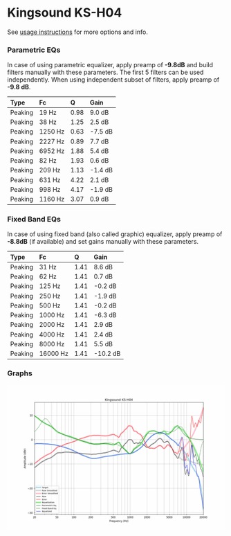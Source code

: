 # Kingsound KS-H04
See [usage instructions](https://github.com/jaakkopasanen/AutoEq#usage) for more options and info.

### Parametric EQs
In case of using parametric equalizer, apply preamp of **-9.8dB** and build filters manually
with these parameters. The first 5 filters can be used independently.
When using independent subset of filters, apply preamp of **-9.8 dB**.

| Type    | Fc      |    Q | Gain    |
|:--------|:--------|:-----|:--------|
| Peaking | 19 Hz   | 0.98 | 9.0 dB  |
| Peaking | 38 Hz   | 1.25 | 2.5 dB  |
| Peaking | 1250 Hz | 0.63 | -7.5 dB |
| Peaking | 2227 Hz | 0.89 | 7.7 dB  |
| Peaking | 6952 Hz | 1.88 | 5.4 dB  |
| Peaking | 82 Hz   | 1.93 | 0.6 dB  |
| Peaking | 209 Hz  | 1.13 | -1.4 dB |
| Peaking | 631 Hz  | 4.22 | 2.1 dB  |
| Peaking | 998 Hz  | 4.17 | -1.9 dB |
| Peaking | 1160 Hz | 3.07 | 0.9 dB  |

### Fixed Band EQs
In case of using fixed band (also called graphic) equalizer, apply preamp of **-8.8dB**
(if available) and set gains manually with these parameters.

| Type    | Fc       |    Q | Gain     |
|:--------|:---------|:-----|:---------|
| Peaking | 31 Hz    | 1.41 | 8.6 dB   |
| Peaking | 62 Hz    | 1.41 | 0.7 dB   |
| Peaking | 125 Hz   | 1.41 | -0.2 dB  |
| Peaking | 250 Hz   | 1.41 | -1.9 dB  |
| Peaking | 500 Hz   | 1.41 | -0.2 dB  |
| Peaking | 1000 Hz  | 1.41 | -6.3 dB  |
| Peaking | 2000 Hz  | 1.41 | 2.9 dB   |
| Peaking | 4000 Hz  | 1.41 | 2.4 dB   |
| Peaking | 8000 Hz  | 1.41 | 5.5 dB   |
| Peaking | 16000 Hz | 1.41 | -10.2 dB |

### Graphs
![](./Kingsound%20KS-H04.png)